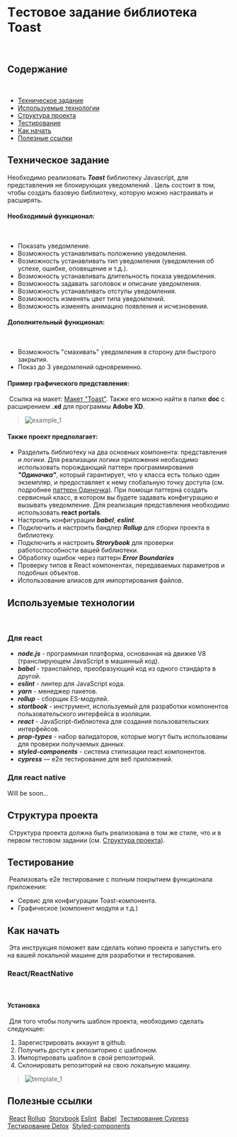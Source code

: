 # Tестовое задание библиотека Toast
​
## Содержание
​
- [Техническое задание](#Техническое-задание)
- [Используемые технологии](#Используемые-технологии)
- [Структура проекта](#Структура-проекта)
- [Тестирование](#Тестирование)
- [Как начать](#Как-начать)
- [Полезные ссылки](#Полезные-ссылки)
​
## Техническое задание
Необходимо реализовать ***Toast*** библиотеку Javascript, для представления не блокирующих уведомлений . Цель состоит в том, чтобы создать базовую библиотеку, которую можно настраивать и расширять.
​
#### Необходимый функционал:
​
- Показать уведомление.
- Возможность устанавливать положению уведомления.
- Возможность устанавливать тип уведомления (уведомления об успехе, ошибке, оповещение и т.д.).
- Возможность устанавливать длительность показа уведомления.
- Возможность задавать заголовок и описание уведомления.
- Возможность устанавливать отступы уведомления.
- Возможность изменять цвет типа уведомлений.
- Возможность изменять анимацию появления и исчезновения.
​
#### Дополнительный функционал:
​
- Возможность "смахивать" уведомления в сторону для быстрого закрытия.
- Показ до 3 уведомлений одновременно.
​
#### Пример графического представления:
​
Ссылка на макет: [Макет "Toast"](https://xd.adobe.com/view/9efd755b-6a29-49bf-4e13-d5cd74643170-e8cc/). Также его можно найти в папке **doc** c расширением **.xd** для программы **Adobe XD**.
​
> ![example_1](./doc/example_1.png?raw=true)
​
#### Также проект предполагает:
- Разделить библиотеку на два основных компонента: представления и логики. Для реализации логики приложения необходимо использовать порождающий паттерн программирования ***"Одиночка"***, который гарантирует, что у класса есть только один экземпляр, и предоставляет к нему глобальную точку доступа (см. подробнее [паттерн Одиночка](https://refactoring.guru/ru/design-patterns/singleton)). При помощи паттерна создать сервисный класс, в котором вы будете задавать конфигурацию и вызывать уведомление. Для реализация представления необходимо использовать **react portals**.
​
- Настроить конфигурации ***babel***, ***eslint***.
​
- Подключить и настроить бандлер ***Rollup*** для сборки проекта в библиотеку.
​
- Подключить и настроить ***Strorybook*** для проверки работоспособности вашей библиотеки.
​
- Обработку ошибок через паттерн ***Error Boundaries***
​
- Проверку типов в React компонентах, передаваемых параметров и подобных объектов.
​
- Использование алиасов для импортирования файлов.
​
## Используемые технологии
​
### Для react
- ***node.js*** - программная платформа, основанная на движке V8 (транслирующем JavaScript в машинный код).
- ***babel*** - транспайлер, преобразующий код из одного стандарта в другой.
- ***eslint*** - линтер для JavaScript кода.
- ***yarn*** - менеджер пакетов.
- ***rollup*** - сборщик ES-модулей.
- ***stortbook*** - инструмент, используемый для разработки компонентов пользовательского интерфейса в изоляции.
- ***react*** - JavaScript-библиотека для создания пользовательских интерфейсов.
- ***prop-types*** - набор валидаторов, которые могут быть использованы для проверки получаемых данных.
- ***styled-components*** - система стилизации react компонентов.
- ***cypress*** — e2e тестирование для веб приложений.
​
 ### Для react native
Will be soon...
​
## Структура проекта
​
Структура проекта должна быть реализована в том же стиле, что и в первом тестовом задании (см. [Структура проекта](https://github.com/slava-ovchinnikov/education-task-calculator#%D0%A1%D1%82%D1%80%D1%83%D0%BA%D1%82%D1%83%D1%80%D0%B0-%D0%BF%D1%80%D0%BE%D0%B5%D0%BA%D1%82%D0%B0)).
​
## Тестирование
​
Реализовать e2e тестирование c полным покрытием функционала приложения:
- Сервис для конфигурации Toast-компонента.
- Графическое (компонент модуля и т.д.)
​
## Как начать
​
Эта инструкция поможет вам сделать копию проекта и запустить его на вашей локальной машине для разработки и тестирования.
​
### React/ReactNative
​
#### Установка 
​
Для того чтобы получить шаблон проекта, необходимо сделать следующее:
​
1. Зарегистрировать аккаунт в github.
2. Получить доступ к репозиторию с шаблоном.
3. Импортировать шаблон в свой репозиторий.
4. Склонировать репозиторий на свою локальную машину.
​
> ![template_1](./doc/template.png?raw=true)
​
## Полезные ссылки
​
[React](https://reactjs.org/docs/getting-started.html)
​
[Rollup](https://rollupjs.org/guide/en/)
​
[Storybook](https://storybook.js.org/docs/basics/introduction/)
​
[Eslint](https://eslint.org/docs/user-guide/configuring)
​
[Babel](https://babeljs.io/docs/en/configuration)
​
[Тестирование Cypress](https://docs.cypress.io/guides/overview/why-cypress.html#In-a-nutshell)
​
[Тестирование Detox](https://github.com/wix/Detox/blob/master/docs/README.md)
​
[Styled-components](https://www.styled-components.com/docs)